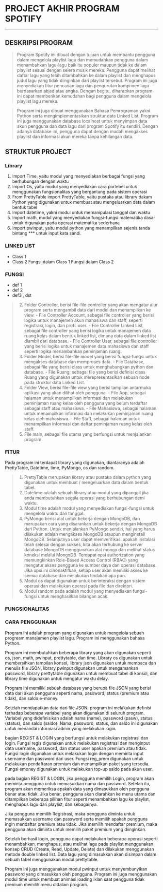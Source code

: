 # PROJECT AKHIR  PROGRAM SPOTIFY
-----------------------------------------------------------------------------------------------------------

## DESKRIPSI PROGRAM
> Program Spotify ini dibuat dengan tujuan untuk membantu pengguna dalam mengelola playlist lagu dan memudahkan pengguna dalam menambahkan lagu-lagu baik itu populer maupun tidak ke dalam playlist sesuai dengan selera musik mereka. Pengguna dapat melihat daftar lagu yang telah ditambahkan ke dalam playlist dan menghapus judul lagu yang tidak diinginkan dari playlist tersebut. Program ini juga menyediakan fitur pencarian lagu dan pengurutan komponen lagu berdasarkan abjad atau angka. Dengan begitu, diharapkan program ini dapat memberikan kemudahan bagi pengguna dalam mengelola playlist lagu mereka. 

> Program ini juga dibuat menggunakan Bahasa Pemrograman yakni Python serta mengimplementasikan struktur data Linked List. Program ini juga menggunakan database localhost untuk menyimpan data akun pengguna dan data lagu dari program Spotify itu sendiri. Dengan adanya database ini, pengguna dapat dengan mudah mengakses playlist dan informasi akun mereka tanpa kehilangan data.


## STRUKTUR PROJECT
### Library
1. Import Time, yaitu modul yang menyediakan berbagai fungsi yang berhubungan dengan waktu
2. Import Os, yaitu modul yang menyediakan cara portebel untuk menggunakan fungsionalitas yang bergantung pada sistem operasi
3. From PrettyTable import PrettyTable, yaitu pustaka atau library dakam Python yang digunakan untuk membuat atau mengeluarkan data dalam bentuk tabel
4. Import datetime, yakni modul untuk memanipulasi tanggal dan waktu
5. Import math, modul yang menyediakan fungsi-fungsi matematika dasar untuk digunakan pada operasi matematika sederhana
6. Import pwinput, yaitu modul python yang menampilkan sejenis tanda bintang *** untuk input kata sandi.

### LINKED LIST
- Class 1
- Class 2
Fungsi dalam Class 1
Fungsi dalam Class 2

### FUNGSI 
- def 1
- def 2
- def3 , dst


> 2. Folder Controller, berisi file-file controller yang akan mengatur alur program serta mengambil data dari model dan menampilkan ke view.                                   - File Controller Account, sebagai file controller yang berisi logika untuk manajemen akun mahasiswa dan staff, seperti registrasi, login, dan profil user.
        - File Controller Linked List, sebagai file controller yang berisi logika untuk manajemen data ruang kelas dalam bentuk linked list, dimana data dalam linked list diambil dari database.
        - File Controller User, sebagai file controller yang berisi logika untuk manajemen data mahasiswa dan staff seperti logika menambahkan peminjaman ruang.
> 2. Folder Model, berisi file-file model yang berisi fungsi-fungsi untuk mengakses database dan memproses data.
        - File Database, sebagai file yang berisi class untuk menghubungkan python dan database.
        - File Ruang, sebagai file yang berisi definisi class Ruang yang digunakan untuk merepresentasikan sebuah node pada struktur data Linked List.
> 3. Folder View, berisi file-file view yang berisi tampilan antarmuka aplikasi yang akan dilihat oleh pengguna.
        - File App, sebagai halaman untuk menampilkan informasi dan melakukan peminjaman ruang kelas oleh pengguna yang belum terdaftar sebagai staff atau mahasiswa.
        - File Mahasiswa, sebagai halaman untuk menampilkan informasi dan melakukan peminjaman ruang kelas oleh mahasiswa.
        - File Staff, sebagai halaman untuk menampilkan informasi dan daftar peminjaman ruang kelas oleh staff.
> 4. File main, sebagai file utama yang berfungsi untuk menjalankan program.

### FITUR
Pada program ini terdapat library yang digunakan, diantaranya adalah PrettyTable, Datetime, time, PyMongo, os dan random.
>  1. PrettyTable merupakan library atau pustaka dalam python yang digunakan untuk membuat / mengeluarkan data dalam bentuk tabel.
>  2. Datetime adalah sebuah library atau modul yang dipanggil jika anda membutuhkan segala operasi yang berhubungan demi waktu.
>  3. Modul time adalah modul yang menyediakan fungsi-fungsi untuk mengelola waktu dan tanggal. 
>  4. PyMongo berisi alat untuk bekerja dengan MongoDB, dan merupakan cara yang disarankan untuk bekerja dengan MongoDB dari Python.
     Untuk menjalankan PyMongo sendiri, hal yang harus dilakukan adalah mengakses MongoDB ataupun menginstall MongoDB. 
     Selanjutnya user dapat memverifikasi apakah instalasi telah selesai dengan sukses, kita akan terhubung ke server database MongoDB menggunakan alat mongo dan melihat status koneksi melalui MongoDB. 
     Terdapat opsi authorization yang memungkinkan Role-Based Access Control (RBAC) yang mengatur akses pengguna ke sumber daya dan operasi database. 
     Jika opsi ini dinonaktifkan, setiap user akan memiliki akses ke semua database dan melakukan tindakan apa pun.
>  5. Modul os dapat digunakan untuk berinteraksi dengan sistem operasi dan melakukan operasi pada file dan direktori.
>  6. Modul random pada adalah modul yang menyediakan fungsi-fungsi untuk menghasilkan bilangan acak. 

### FUNGSIONALITAS 
>
### CARA PENGGUNAAN
Program ini adalah program yang digunakan untuk mengelola sebuah progream manajemen playlist lagu. Program ini menggunakan bahasa Python.

Program ini membutuhkan beberapa library yang akan digunakan seperti os, json, math, pwinput, prettytable, dan time. Library os digunakan untuk membersihkan tampilan konsol, library json digunakan untuk membaca dan menulis file JSON, library pwinput digunakan untuk mengamankan password, library prettytable digunakan untuk membuat tabel di konsol, dan library time digunakan untuk mengatur waktu delay.

Program ini memiliki sebuah database yang berupa file JSON yang berisi data dari akun pengguna seperti nama, password, status (premium atau tidak), dan saldo e-money. 

Setelah mendapatkan data dari file JSON, program ini melakukan definisi terhadap beberapa variabel yang akan digunakan di seluruh program. Variabel yang didefinisikan adalah nama (name), password (pasw), status (status), dan saldo (saldo). Nama, password, status, dan saldo ini digunakan untuk menandai informasi admin yang melakukan login.

bagian REGIST & LOGIN yang berfungsi untuk melakukan registrasi dan login. Fungsi regis digunakan untuk melakukan registrasi dan menginput data username, password, dan status user apakah premium atau tidak. Fungsi login digunakan untuk melakukan login dengan meminta input username dan password dari user. Fungsi reg_prem digunakan untuk melakukan pendaftaran premium dan menampilkan paket yang tersedia. Fungsi emoney digunakan untuk melakukan top-up saldo pada akun user.

pada bagian REGIST & LOGIN, jika pengguna memilih Login, program akan meminta pengguna untuk memasukkan nama dan password. Setelah itu, program akan memeriksa apakah data yang dimasukkan oleh pengguna benar atau tidak. Jika benar, pengguna akan diarahkan ke menu utama dan ditampilkan beberapa pilihan fitur seperti menambahkan lagu ke playlist, menghapus lagu dari playlist, dan sebagainya.

Jika pengguna memilih Registrasi, maka pengguna diminta untuk memasukkan username dan password serta memilih apakah pengguna ingin mendaftar premium atau tidak. Jika memilih mendaftar premium, maka pengguna akan diminta untuk memilih paket premium yang diinginkan.

Setelah berhasil login, pengguna dapat melakukan beberapa operasi seperti menambahkan, menghapus, atau melihat lagu pada playlist menggunakan konsep CRUD (Create, Read, Update, Delete) dan dilakukan menggunakan metode double linked list. Data lagu yang dimasukkan akan disimpan dalam sebuah tabel menggunakan modul prettytable.

Program ini juga menggunakan modul pwinput untuk menyembunyikan password yang dimasukkan oleh pengguna. Program ini juga menggunakan modul time untuk membuat animasi loading iklan saat pengguna tidak premium memilih menu didalam program. 
